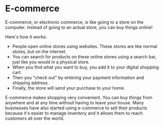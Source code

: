 # E-commerce

E-commerce, or electronic commerce, is like going to a store on the computer. Instead of going to an actual store, you can buy things online! 

Here's how it works: 

- People open online stores using websites. These stores are like normal stores, but on the internet.
- You can search for products on these online stores using a search bar, just like you would in a physical store. 
- When you find what you want to buy, you add it to your digital shopping cart. 
- Then you "check out" by entering your payment information and shipping address. 
- Finally, the store will send your purchase to your home. 

E-commerce makes shopping very convenient. You can buy things from anywhere and at any time without having to leave your house. Many businesses have also started using e-commerce to sell their products because it's easier to manage inventory and it allows them to reach customers all over the world.
